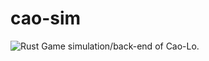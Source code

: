 # cao-sim

![Rust](https://github.com/caolo-game/cao-sim/workflows/Rust/badge.svg)
Game simulation/back-end of Cao-Lo.
